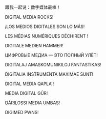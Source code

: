 跟我一起说：数字媒体最棒！

DIGITAL MEDIA ROCKS! 

¡LOS MEDIOS DIGITALES SON LO MÁS! 

LES MÉDIAS NUMÉRIQUES DÉCHIRENT ! 

DIGITALE MEDIEN HAMMER! 

ЦИФРОВЫЕ МЕДИА — ЭТО ПОЛНЫЙ УЛЁТ!

DIGITALAJ AMASKOMUNIKILOJ FANTASTIKAS! 

DIGITALIA INSTRUMENTA MAXIMAE SUNT! 

DIGITAL MEDIA QAPLA'! 

MEDIA DIGITAL GÛR! 

DĀRILOSSI MEDIA UMBAS! 

DIGIMED PWNS! 
